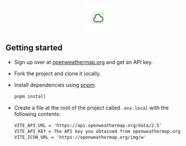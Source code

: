 <div align="center"> 
  <img height="72" width="72" src="./public/logo.svg" alt="App logo" />
</div>

## Getting started

- Sign up over at [openweathermap.org](https://openweathermap.org) and get an API key.
- Fork the project and clone it locally.
- Install dependencies using [pnpm](https://pnpm.io/installation):

  ```sh
  pnpm install
  ```

- Create a file at the root of the project called `.env.local` with the following contents:

  ```
  VITE_API_URL = 'https://api.openweathermap.org/data/2.5'
  VITE_API_KEY = The API key you obtained from openweathermap.org
  VITE_ICON_URL = 'https://openweathermap.org/img/w'
  ```
